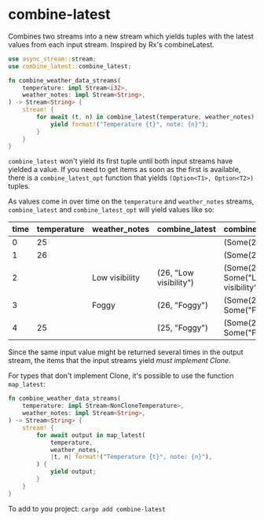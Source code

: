 # combine-latest

Combines two streams into a new stream which yields tuples with the latest values from each input
stream. Inspired by Rx's combineLatest.

```rust
use async_stream::stream;
use combine_latest::combine_latest;

fn combine_weather_data_streams(
    temperature: impl Stream<i32>,
    weather_notes: impl Stream<String>,
) -> Stream<String> {
    stream! {
        for await (t, n) in combine_latest(temperature, weather_notes) {
            yield format!("Temperature {t}°, note: {n}");
        }
    }
}
```

`combine_latest` won't yield its first tuple until both input streams have yielded a value. If you
need to get items as soon as the first is available, there is a `combine_latest_opt` function that
yields `(Option<T1>, Option<T2>)` tuples.

As values come in over time on the `temperature` and `weather_notes` streams, `combine_latest` and
`combine_latest_opt` will yield values like so:

|time| temperature  | weather_notes  | combine_latest         | combine_latest_opt                 |
|----|--------------|----------------|------------------------|------------------------------------|
| 0  | 25           |                |                        | (Some(25), None)                   |
| 1  | 26           |                |                        | (Some(26), None)                   |
| 2  |              | Low visibility | (26, "Low visibility") | (Some(26), Some("Low visibility")) |
| 3  |              | Foggy          | (26, "Foggy")          | (Some(26), Some("Foggy"))          |
| 4  | 25           |                | (25, "Foggy")          | (Some(25), Some("Foggy"))          |


Since the same input value might be returned several times in the output stream, the items that the
input streams yield *must implement Clone.*

For types that don't implement Clone, it's possible to use the function `map_latest`:

```rust
fn combine_weather_data_streams(
    temperature: impl Stream<NonCloneTemperature>,
    weather_notes: impl Stream<String>,
) -> Stream<String> {
    stream! {
        for await output in map_latest(
            temperature,
            weather_notes,
            |t, n| format!("Temperature {t}°, note: {n}"),
        ) {
            yield output;
        }
    }
}

```

To add to you project: `cargo add combine-latest`
